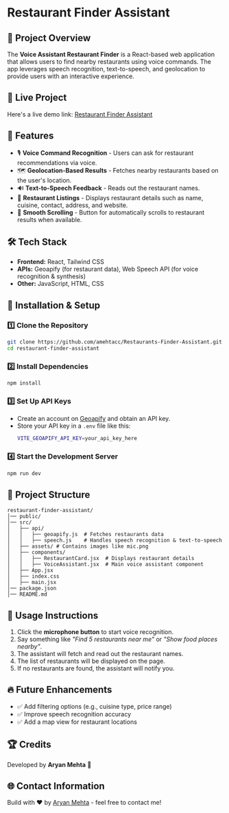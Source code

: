 # Restaurant Finder Assistant

## 📌 Project Overview

The **Voice Assistant Restaurant Finder** is a React-based web application that allows users to find nearby restaurants using voice commands. The app leverages speech recognition, text-to-speech, and geolocation to provide users with an interactive experience.

## 🚀 Live Project

Here's a live demo link: [Restaurant Finder Assistant](https://restaurants-finder-assistant.netlify.app/)

## 🎯 Features

- 🎙️ **Voice Command Recognition** - Users can ask for restaurant recommendations via voice.
- 🗺️ **Geolocation-Based Results** - Fetches nearby restaurants based on the user's location.
- 🔊 **Text-to-Speech Feedback** - Reads out the restaurant names.
- 📍 **Restaurant Listings** - Displays restaurant details such as name, cuisine, contact, address, and website.
- 🔄 **Smooth Scrolling** - Button for automatically scrolls to restaurant results when available.

## 🛠️ Tech Stack

- **Frontend:** React, Tailwind CSS
- **APIs:** Geoapify (for restaurant data), Web Speech API (for voice recognition & synthesis)
- **Other:** JavaScript, HTML, CSS

## 🚀 Installation & Setup

### 1️⃣ Clone the Repository

```bash
git clone https://github.com/amehtacc/Restaurants-Finder-Assistant.git
cd restaurant-finder-assistant
```

### 2️⃣ Install Dependencies

```bash
npm install
```

### 3️⃣ Set Up API Keys

- Create an account on [Geoapify](https://www.geoapify.com/) and obtain an API key.
- Store your API key in a `.env` file like this:
  ```bash
  VITE_GEOAPIFY_API_KEY=your_api_key_here
  ```

### 4️⃣ Start the Development Server

```bash
npm run dev
```

## 📂 Project Structure

```
restaurant-finder-assistant/
│── public/
│── src/
│   ├── api/
│   │   ├── geoapify.js  # Fetches restaurants data
│   │   ├── speech.js    # Handles speech recognition & text-to-speech
│   ├── assets/ # Contains images like mic.png
│   ├── components/
│   │   ├── RestaurantCard.jsx  # Displays restaurant details
│   │   ├── VoiceAssistant.jsx  # Main voice assistant component
│   ├── App.jsx
│   ├── index.css
│   ├── main.jsx
│── package.json
│── README.md
```

## 📝 Usage Instructions

1. Click the **microphone button** to start voice recognition.
2. Say something like *"Find 5 restaurants near me"* or *"Show food places nearby"*.
3. The assistant will fetch and read out the restaurant names.
4. The list of restaurants will be displayed on the page.
5. If no restaurants are found, the assistant will notify you.

## 🔥 Future Enhancements

- ✅ Add filtering options (e.g., cuisine type, price range)
- ✅ Improve speech recognition accuracy
- ✅ Add a map view for restaurant locations

## 🏆 Credits

Developed by **Aryan Mehta** 🚀

## 🌐 Contact Information

Build with ❤️ by [Aryan Mehta](https://aryanmehta.netlify.app/) - feel free to contact me!

